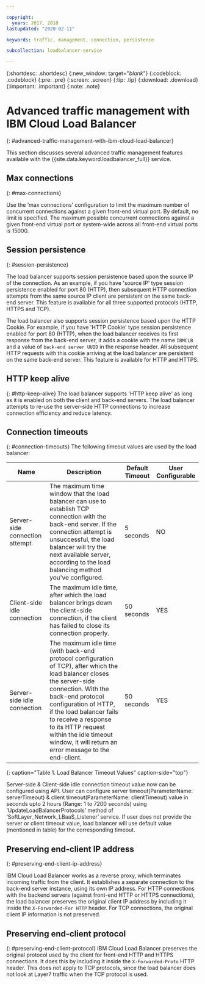 ```yaml
---

copyright:
  years: 2017, 2018
lastupdated: "2020-02-11"

keywords: traffic, management, connection, persistence

subcollection: loadbalancer-service

---
```


{:shortdesc: .shortdesc}
{:new_window: target="_blank_"}
{:codeblock: .codeblock}
{:pre: .pre}
{:screen: .screen}
{:tip: .tip}
{:download: .download}
{:important: .important}
{:note: .note}

# Advanced traffic management with IBM Cloud Load Balancer
{: #advanced-traffic-management-with-ibm-cloud-load-balancer}

This section discusses several advanced traffic management features available with the {{site.data.keyword.loadbalancer_full}} service.

## Max connections
{: #max-connections}

Use the ‘max connections’ configuration to limit the maximum number of concurrent connections against a given front-end virtual port. By default, no limit is specified. The maximum possible concurrent connections against a given front-end virtual port or system-wide across all front-end virtual ports is 15000.  

## Session persistence
{: #session-persistence}

The load balancer supports session persistence based upon the source IP of the connection. As an example, if you have 'source IP' type session persistence enabled for port 80 (HTTP), then subsequent HTTP connection attempts from the same source IP client are persistent on the same back-end server. This feature is available for all three supported protocols (HTTP, HTTPS and TCP).

The load balancer also supports session persistence based upon the HTTP Cookie. For example, if you have 'HTTP Cookie' type session persistence enabled for port 80 (HTTP), when the load balancer receives its first response from the back-end server, it adds a cookie with the name `IBMCLB` and a value of `back-end server UUID` in the response header. All subsequent HTTP requests with this cookie arriving at the load balancer are persistent on the same back-end server. This feature is available for HTTP and HTTPS.

## HTTP keep alive
{: #http-keep-alive}
The load balancer supports 'HTTP keep alive' as long as it is enabled on both the client and back-end servers. The load balancer attempts to re-use the server-side HTTP connections to increase connection efficiency and reduce latency.

## Connection timeouts
{: #connection-timeouts}
The following timeout values are used by the load balancer:

| Name | Description | Default Timeout | User Configurable |                                                                                             
| ------------------------------------------ | --------------------------------------------------- | ------------------- | ------------------- |
| Server-side connection attempt    | The maximum time window that the load balancer can use to establish TCP connection with the back-end server. If the connection attempt is unsuccessful, the load balancer will try the next available server, according to the load balancing method you've configured. | 5 seconds   | NO   |
| Client-side idle connection  | The maximum idle time, after which the load balancer  brings down the client-side connection, if the client has failed to close its connection properly.| 50 seconds  | YES   |
| Server-side idle connection | The maximum idle time (with back-end protocol configuration of TCP), after which the load balancer closes the server-side connection. With the back-end protocol configuration of HTTP, if the load balancer fails to receive a response to its HTTP request within the idle timeout window, it will return an error message to the end-client.                                | 50 seconds | YES   |
{: caption="Table 1. Load Balancer Timeout Values" caption-side="top"}

Server-side & Client-side idle connection timeout value now can be configured using API. User can configure server timeout(ParameterName: serverTimeout) & client timeout(ParameterName: clientTimeout) value in seconds upto 2 hours (Range: 1 to 7200 seconds) using ‘UpdateLoadBalancerProtocols’ method of ‘SoftLayer_Network_LBaaS_Listener’ service.
If user does not provide the server or client timeout value, load balancer will use default value (mentioned in table) for the corresponding timeout.

## Preserving end-client IP address
{: #preserving-end-client-ip-address}

IBM Cloud Load Balancer works as a reverse proxy, which terminates incoming traffic from the client. It establishes a separate connection to the back-end server instance, using its own IP address. For HTTP connections with the backend servers (against front-end HTTP or HTTPS connections), the load balancer preserves the original client IP address by including it inside the `X-Forwarded-For HTTP` header. For TCP connections, the original client IP information is not preserved.

## Preserving end-client protocol
{: #preserving-end-client-protocol}
IBM Cloud Load Balancer preserves the original protocol used by the client for front-end HTTP and HTTPS connections. It does this by including it inside the `X-Forwarded-Proto` HTTP header. This does not apply to TCP protocols, since the load balancer does not look at Layer7 traffic when the TCP protocol is used.
